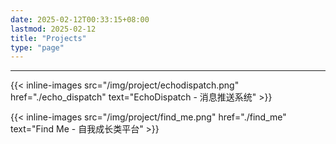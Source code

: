 ```yaml
---
date: 2025-02-12T00:33:15+08:00
lastmod: 2025-02-12
title: "Projects"
type: "page"
---
```


---

{{< inline-images src="/img/project/echodispatch.png" href="./echo_dispatch" text="EchoDispatch - 消息推送系统" >}}

{{< inline-images src="/img/project/find_me.png" href="./find_me" text="Find Me - 自我成长类平台" >}}